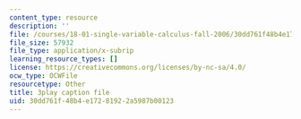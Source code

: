 ```yaml
---
content_type: resource
description: ''
file: /courses/18-01-single-variable-calculus-fall-2006/30dd761f48b4e17281922a5987b00123_ShGBRUx2ub8.srt
file_size: 57932
file_type: application/x-subrip
learning_resource_types: []
license: https://creativecommons.org/licenses/by-nc-sa/4.0/
ocw_type: OCWFile
resourcetype: Other
title: 3play caption file
uid: 30dd761f-48b4-e172-8192-2a5987b00123
---
```

